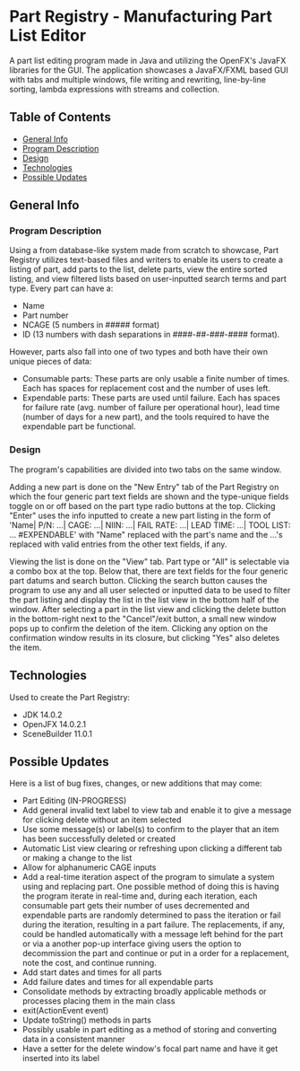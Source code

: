 # Part Registry - Manufacturing Part List Editor
A part list editing program made in Java and utilizing the OpenFX's JavaFX libraries for the GUI. The application showcases a JavaFX/FXML based GUI with tabs and multiple windows, file writing and rewriting, line-by-line sorting, lambda expressions with streams and collection.

## Table of Contents
* [General Info](#general-info)
 * [Program Description](#program-description)
 * [Design](#design)
* [Technologies](#technologies)
* [Possible Updates](#possible-updates)

## General Info
### Program Description
Using a from database-like system made from scratch to showcase, Part Registry utilizes text-based files and writers to enable its users to create a listing of part, add parts to the list, delete parts, view the entire sorted listing, and view filtered lists based on user-inputted search terms and part type. Every part can have a:

* Name
* Part number
* NCAGE (5 numbers in ##### format)
* ID (13 numbers with dash separations in ####-##-###-#### format).

However, parts also fall into one of two types and both have their own unique pieces of data:

* Consumable parts: These parts are only usable a finite number of times. Each has spaces for replacement cost and the number of uses left.
* Expendable parts: These parts are used until failure. Each has spaces for failure rate (avg. number of failure per operational hour), lead time (number of days for a new part), and the tools required to have the expendable part be functional.

### Design
The program's capabilities are divided into two tabs on the same window.

Adding a new part is done on the "New Entry" tab of the Part Registry on which the four generic part text fields are shown and the type-unique fields toggle on or off based on the part type radio buttons at the top. Clicking "Enter" uses the info inputted to create a new part listing in the form of 'Name| P/N: ...| CAGE: ...| NIIN: ...| FAIL RATE: ...| LEAD TIME: ...| TOOL LIST: ... #EXPENDABLE' with "Name" replaced with the part's name and the ...'s replaced with valid entries from the other text fields, if any.

Viewing the list is done on the "View" tab. Part type or "All" is selectable via a combo box at the top. Below that, there are text fields for the four generic part datums and search button. Clicking the search button causes the program to use any and all user selected or inputted data to be used to filter the part listing and display the list in the list view in the bottom half of the window. After selecting a part in the list view and clicking the delete button in the bottom-right next to the "Cancel"/exit button, a small new window pops up to confirm the deletion of the item. Clicking any option on the confirmation window results in its closure, but clicking "Yes" also deletes the item.

## Technologies
Used to create the Part Registry:

* JDK 14.0.2
* OpenJFX 14.0.2.1
* SceneBuilder 11.0.1

## Possible Updates
Here is a list of bug fixes, changes, or new additions that may come:

*  Part Editing (IN-PROGRESS)
* Add general invalid text label to view tab and enable it to give a message for clicking delete without an item selected
* Use some message(s) or label(s) to confirm to the player that an item has been successfully deleted or created
* Automatic List view clearing or refreshing upon clicking a different tab or making a change to the list
* Allow for alphanumeric CAGE inputs
*  Add a real-time iteration aspect of the program to simulate a system using and replacing part. One possible method of doing this is having the program iterate in real-time and, during each iteration, each consumable part gets their number of uses decremented and expendable parts are randomly determined to pass the iteration or fail during the iteration, resulting in a part failure. The replacements, if any, could be handled automatically with a message left behind for the part or via a another pop-up interface giving users the option to decommission the part and continue or put in a order for a replacement, note the cost, and continue running.
* Add start dates and times for all parts
* Add failure dates and times for all expendable parts
* Consolidate methods by extracting broadly applicable methods or processes placing them in the main class
 * exit(ActionEvent event)
* Update toString() methods in parts
 * Possibly usable in part editing as a method of storing and converting data in a consistent manner
* Have a setter for the delete window's focal part name and have it get inserted into its label